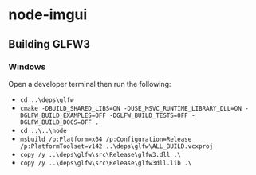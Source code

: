 # node-imgui

## Building GLFW3

### Windows

Open a developer terminal then run the following:

- `cd ..\deps\glfw`
- `cmake -DBUILD_SHARED_LIBS=ON -DUSE_MSVC_RUNTIME_LIBRARY_DLL=ON -DGLFW_BUILD_EXAMPLES=OFF -DGLFW_BUILD_TESTS=OFF -DGLFW_BUILD_DOCS=OFF .`
- `cd ..\..\node`
- `msbuild /p:Platform=x64 /p:Configuration=Release /p:PlatformToolset=v142 ..\deps\glfw\ALL_BUILD.vcxproj`
- `copy /y ..\deps\glfw\src\Release\glfw3.dll .\`
- `copy /y ..\deps\glfw\src\Release\glfw3dll.lib .\`